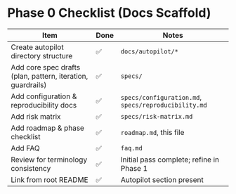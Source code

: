 # Phase 0 Checklist (Docs Scaffold)

Item | Done | Notes
---- | ---- | -----
Create autopilot directory structure | ✅ | `docs/autopilot/*`
Add core spec drafts (plan, pattern, iteration, guardrails) | ✅ | `specs/`
Add configuration & reproducibility docs | ✅ | `specs/configuration.md`, `specs/reproducibility.md`
Add risk matrix | ✅ | `specs/risk-matrix.md`
Add roadmap & phase checklist | ✅ | `roadmap.md`, this file
Add FAQ | ✅ | `faq.md`
Review for terminology consistency | ✅ | Initial pass complete; refine in Phase 1
Link from root README | ✅ | Autopilot section present
